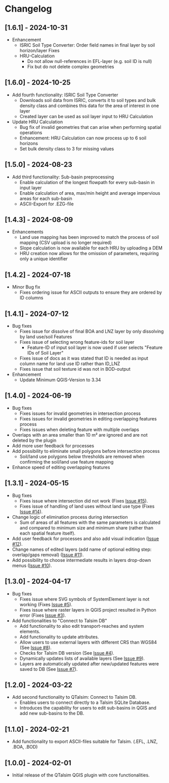 # Changelog

## [1.6.1] - 2024-10-31
- Enhancement
  - ISRIC Soil Type Converter: Order field names in final layer by soil horizon/layer
Fixes
  - HRU-Calculation
    - Do not allow null-references in EFL-layer (e.g. soil ID is null)
    - Fix but do not delete complex geometries

## [1.6.0] - 2024-10-25
- Add fourth functionality: ISRIC Soil Type Converter
  - Downloads soil data from ISRIC, converts it to soil types and bulk density class and combines this data for the area of interest in one layer
  - Created layer can be used as soil layer input to HRU Calculation
- Update HRU Calculation
  - Bug fix of invalid geometries that can arise when performing spatial operations
  - Enhancement: HRU Calculation can now process up to 6 soil horizons
  - Set bulk density class to 3 for missing values

## [1.5.0] - 2024-08-23
- Add third functionality: Sub-basin preprocessing
  - Enable calculation of the longest flowpath for every sub-basin in input layer
  - Enable calculation of area, max/min height and average impervious areas for each sub-basin
  - ASCII-Export for .EZG-file

## [1.4.3] - 2024-08-09
- Enhancements
  - Land use mapping has been improved to match the process of soil mapping (CSV upload is no longer required)
  - Slope calculation is now available for each HRU by uploading a DEM
  - HRU creation now allows for the omission of parameters, requiring only a unique identifier

## [1.4.2] - 2024-07-18
- Minor Bug fix
  - Fixes ordering issue for ASCII outputs to ensure they are ordered by ID columns

## [1.4.1] - 2024-07-12
- Bug fixes
  - Fixes issue for dissolve of final BOA and LNZ layer by only dissolving by land use/soil Features
  - Fixes issue of selecting wrong feature-ids for soil layer
    - Feature-ID of input soil layer is now used if user selects "Feature IDs of Soil Layer"
  - Fixes issue of docs as it was stated that ID is needed as input column name for land use ID rather than ID_LNZ
  - Fixes issue that soil texture id was not in BOD-output
- Enhancement
  - Update Minimum QGIS-Version to 3.34

## [1.4.0] - 2024-06-19
- Bug fixes
  - Fixes issues for invalid geometries in intersection process
  - Fixes issues for invalid geometries in editing overlapping features process
  - Fixes issues when deleting feature with multiple overlaps
- Overlaps with an area smaller than 10 m² are ignored and are not deleted by the plugin
- Add more user feedback for processes
- Add possibility to eliminate small polygons before intersection process
  - Soil/land use polygons below thresholds are removed when confirming the soil/land use feature mapping
- Enhance speed of editing overlapping features

## [1.3.1] - 2024-05-15
- Bug fixes
  - Fixes issue where intersection did not work (Fixes [Issue #15](https://github.com/sydroconsult/QTalsim/issues/15)).
  - Fixes issue of handling of land uses without land use type (Fixes [Issue #14](https://github.com/sydroconsult/QTalsim/issues/14)).
- Change logic of elimination process during intersection
  - Sum of areas of all features with the same parameters is calculated and compared to minimum size and minimum share (rather than each spatial feature itself).
- Add user feedback for processes and also add visual indication ([Issue #12](https://github.com/sydroconsult/QTalsim/issues/12)).
- Change names of edited layers (add name of optional editing step: overlap/gaps removal) ([Issue #11](https://github.com/sydroconsult/QTalsim/issues/11)).
- Add possibility to choose intermediate results in layers drop-down menus ([Issue #10](https://github.com/sydroconsult/QTalsim/issues/10)).



## [1.3.0] - 2024-04-17
- Bug fixes
  - Fixes issue where SVG symbols of SystemElement layer is not working (Fixes [Issue #5](https://github.com/sydroconsult/QTalsim/issues/5)).
  - Fixes issue where raster layers in QGIS project resulted in Python error (Fixes [Issue #3](https://github.com/sydroconsult/QTalsim/issues/3)).
- Add functionalities to "Connect to Talsim DB"
  - Add functionality to also edit transport-reaches and system elements.
  - Add functionality to update attributes.
  - Allow users to use external layers with different CRS than WGS84 (See [Issue #8](https://github.com/sydroconsult/QTalsim/issues/8)).
  - Checks for Talsim DB version (See [Issue #4](https://github.com/sydroconsult/QTalsim/issues/4)).
  - Dynamically updates lists of available layers (See [Issue #9](https://github.com/sydroconsult/QTalsim/issues/9)).
  - Layers are automatically updated after new/updated features were saved to DB (See [Issue #7](https://github.com/sydroconsult/QTalsim/issues/7)).

## [1.2.0] - 2024-03-22
- Add second functionality to QTalsim: Connect to Talsim DB.
  - Enables users to connect directly to a Talsim SQLite Database.
  - Introduces the capability for users to edit sub-basins in QGIS and add new sub-basins to the DB.

## [1.1.0] - 2024-02-21
- Add functionality to export ASCII-files suitable for Talsim. (.EFL, .LNZ, .BOA, .BOD)

## [1.0.0] - 2024-02-01
- Initial release of the QTalsim QGIS plugin with core functionalities.